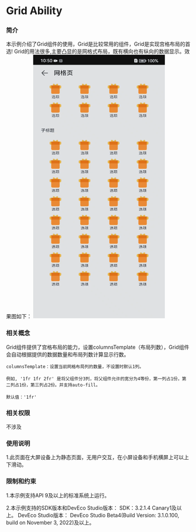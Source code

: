 # Grid Ability
### 简介
本示例介绍了Grid组件的使用，Grid是比较常用的组件，Grid是实现宫格布局的首选! Grid的用法很多,主要凸显的是网格式布局，既有横向也有纵向的数据显示。效果图如下：
![](screenshots/grid.gif)

### 相关概念

Grid组件提供了宫格布局的能力，设置columnsTemplate（布局列数），Grid组件会自动根据提供的数据数量和布局列数计算显示行数。



```
columnsTemplate：设置当前网格布局列的数量，不设置时默认1列。

例如, '1fr 1fr 2fr' 是将父组件分3列，将父组件允许的宽分为4等份，第一列占1份，第二列占1份，第三列占2份。并支持auto-fill。

默认值：'1fr'
```



### 相关权限
不涉及

### 使用说明

1.此页面在大屏设备上为静态页面，无用户交互，在小屏设备和手机横屏上可以上下滑动。

### 限制和约束

1.本示例支持API 9及以上的标准系统上运行。

2.本示例支持的SDK版本和DevEco Studio版本：
SDK：3.2.1.4 Canary1及以上。
DevEco Studio版本： DevEco Studio Beta4(Build Version: 3.1.0.100, build on November 3, 2022)及以上。